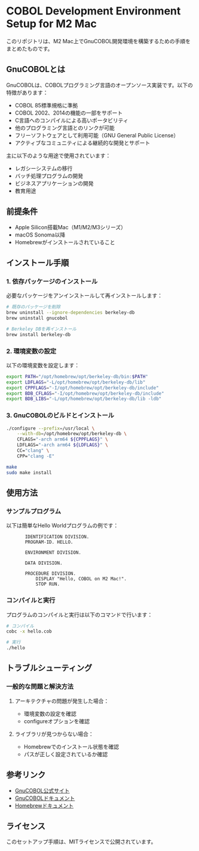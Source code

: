# COBOL Development Environment Setup for M2 Mac

このリポジトリは、M2 Mac上でGnuCOBOL開発環境を構築するための手順をまとめたものです。

## GnuCOBOLとは

GnuCOBOLは、COBOLプログラミング言語のオープンソース実装です。以下の特徴があります：

- COBOL 85標準規格に準拠
- COBOL 2002、2014の機能の一部をサポート
- C言語へのコンパイルによる高いポータビリティ
- 他のプログラミング言語とのリンクが可能
- フリーソフトウェアとして利用可能（GNU General Public License）
- アクティブなコミュニティによる継続的な開発とサポート

主に以下のような用途で使用されています：
- レガシーシステムの移行
- バッチ処理プログラムの開発
- ビジネスアプリケーションの開発
- 教育用途

## 前提条件

- Apple Silicon搭載Mac（M1/M2/M3シリーズ）
- macOS Sonoma以降
- Homebrewがインストールされていること

## インストール手順

### 1. 依存パッケージのインストール

必要なパッケージをアンインストールして再インストールします：

```bash
# 既存のパッケージを削除
brew uninstall --ignore-dependencies berkeley-db
brew uninstall gnucobol

# Berkeley DBを再インストール
brew install berkeley-db
```

### 2. 環境変数の設定

以下の環境変数を設定します：

```bash
export PATH="/opt/homebrew/opt/berkeley-db/bin:$PATH"
export LDFLAGS="-L/opt/homebrew/opt/berkeley-db/lib"
export CPPFLAGS="-I/opt/homebrew/opt/berkeley-db/include"
export BDB_CFLAGS="-I/opt/homebrew/opt/berkeley-db/include"
export BDB_LIBS="-L/opt/homebrew/opt/berkeley-db/lib -ldb"
```

### 3. GnuCOBOLのビルドとインストール

```bash
./configure --prefix=/usr/local \
    --with-db=/opt/homebrew/opt/berkeley-db \
    CFLAGS="-arch arm64 ${CPPFLAGS}" \
    LDFLAGS="-arch arm64 ${LDFLAGS}" \
    CC="clang" \
    CPP="clang -E"

make
sudo make install
```

## 使用方法

### サンプルプログラム

以下は簡単なHello Worldプログラムの例です：

```cobol
       IDENTIFICATION DIVISION.
       PROGRAM-ID. HELLO.
       
       ENVIRONMENT DIVISION.
       
       DATA DIVISION.
       
       PROCEDURE DIVISION.
           DISPLAY "Hello, COBOL on M2 Mac!".
           STOP RUN.
```

### コンパイルと実行

プログラムのコンパイルと実行は以下のコマンドで行います：

```bash
# コンパイル
cobc -x hello.cob

# 実行
./hello
```

## トラブルシューティング

### 一般的な問題と解決方法

1. アーキテクチャの問題が発生した場合：
   - 環境変数の設定を確認
   - configureオプションを確認

2. ライブラリが見つからない場合：
   - Homebrewでのインストール状態を確認
   - パスが正しく設定されているか確認

## 参考リンク

- [GnuCOBOL公式サイト](https://gnucobol.sourceforge.io/)
- [GnuCOBOLドキュメント](https://gnucobol.sourceforge.io/guides.html)
- [Homebrewドキュメント](https://docs.brew.sh/)

## ライセンス

このセットアップ手順は、MITライセンスで公開されています。